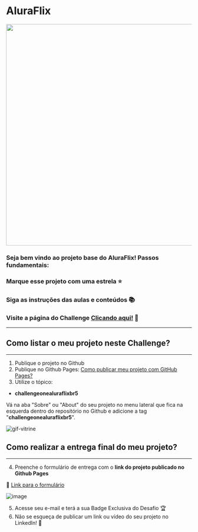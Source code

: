 # AluraFlix

<p align="center" >
     <img width="600" heigth="600" src="https://user-images.githubusercontent.com/95771285/223713954-12e40b76-7710-4e4c-9c00-4d8eb2512b02.png">
</p>

### Seja bem vindo ao projeto base do AluraFlix! Passos fundamentais:

### Marque esse projeto com uma estrela ⭐
### Siga as instruções das aulas e conteúdos 📚
### Visite a página do Challenge [Clicando aqui!](https://www.alura.com.br/challenges/oracle-one-front-end/aluraflix) 📃
---

## Como listar o meu projeto neste Challenge?
---

1) Publique o projeto no Github
2) Publique no Github Pages: [Como publicar meu projeto com GitHub Pages?](https://docs.github.com/pt/pages/getting-started-with-github-pages/creating-a-github-pages-site)
3) Utilize o tópico:

  - **challengeonealuraflixbr5**
  
 Vá na aba "Sobre" ou "About" do seu projeto no menu lateral que fica na esquerda dentro do repositório no Github e adicione a tag "**challengeonealuraflixbr5**".
 
![gif-vitrine](https://user-images.githubusercontent.com/91544872/153601047-62aee6cb-e3cf-42b3-92c3-7130c996113f.gif)

## Como realizar a entrega final do meu projeto?
---

4) Preenche o formulário de entrega com o **link do projeto publicado no Github Pages**

🔹 [Link para o formulário](https://lp.alura.com.br/alura-latam-entrega-challenge-one-portugues-front-end)

![image](https://user-images.githubusercontent.com/92184087/208179699-a9fc5b9e-c9b5-4dab-a711-43ddfbcd00d0.png)

5) Acesse seu e-mail e terá a sua Badge Exclusiva do Desafio 🏆
6) Não se esqueça de publicar um link ou vídeo do seu projeto no LinkedIn! 🏁